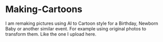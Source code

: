# Making-Cartoons
I am remaking pictures using AI to Cartoon style for a Birthday, Newborn Baby or another similar event.
For example using original photos to transform them. Like the one I upload here.
